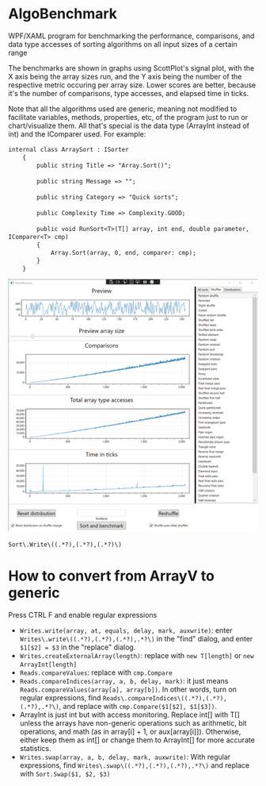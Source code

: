 # AlgoBenchmark
 WPF/XAML program for benchmarking the performance, comparisons, and data type accesses of sorting algorithms on all input sizes of a certain range

The benchmarks are shown in graphs using ScottPlot's signal plot, with the X axis being the array sizes run, and the Y axis being the number of the respective metric occuring per array size. Lower scores are better, because it's the number of comparisons, type accesses, and elapsed time in ticks.

Note that all the algorithms used are generic, meaning not modified to facilitate variables, methods, properties, etc, of the program just to run or chart/visualize them. All that's special is the data type (ArrayInt instead of int) and the IComparer used. For example:
```
internal class ArraySort : ISorter
    {
        public string Title => "Array.Sort()";

        public string Message => "";

        public string Category => "Quick sorts";

        public Complexity Time => Complexity.GOOD;

        public void RunSort<T>(T[] array, int end, double parameter, IComparer<T> cmp)
        {
            Array.Sort(array, 0, end, comparer: cmp);
        }
    }
```

![](example.png)

`Sort\.Write\((.*?),(.*?),(.*?)\)`
# How to convert from ArrayV to generic
Press CTRL F and enable regular expressions
- `Writes.write(array, at, equals, delay, mark, auxwrite)`: enter `Writes\.write\((.*?),(.*?),(.*?),.*?\)` in the "find" dialog, and enter `$1[$2] = $3` in the "replace" dialog.
- `Writes.createExternalArray(length)`: replace with `new T[length]` or `new ArrayInt[length]`
- `Reads.compareValues`: replace with `cmp.Compare`
- `Reads.compareIndices(array, a, b, delay, mark)`: it just means `Reads.compareValues(array[a], array[b])`. In other words, turn on regular expressions, find `Reads\.compareIndices\((.*?),(.*?),(.*?),.*?\)`, and replace with `cmp.Compare($1[$2], $1[$3])`.
- ArrayInt is just int but with access monitoring. Replace int[] with T[] unless the arrays have non-generic operations such as arithmetic, bit operations, and math (as in array[i] + 1, or aux[array[i]]). Otherwise, either keep them as int[] or change them to ArrayInt[] for more accurate statistics.
- `Writes.swap(array, a, b, delay, mark, auxwrite)`: With regular expressions, find `Writes\.swap\((.*?),(.*?),(.*?),.*?\)` and replace with `Sort.Swap($1, $2, $3)`